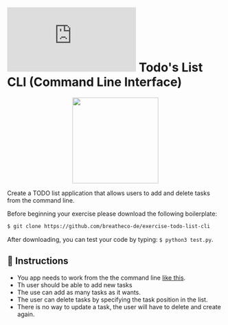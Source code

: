 # ![alt text](https://assets.breatheco.de/apis/img/images.php?blob&random&cat=icon&tags=breathecode,32) Todo's List CLI (Command Line Interface)

<p align="center">
  <img height="200" src="https://projects.breatheco.de/json?slug=todo-list-cli&preview" />
</p>

Create a TODO list application that allows users to add and delete tasks from the command line.

Before beginning your exercise please download the following boilerplate:
```bash
$ git clone https://github.com/breatheco-de/exercise-todo-list-cli
```

After downloading, you can test your code by typing: `$ python3 test.py`.

## 📝 Instructions
- You app needs to work from the the command line [like this](https://projects.breatheco.de/json?slug=todo-list-cli&preview).
- Th user should be able to add new tasks
- The use can add as many tasks as it wants.
- The user can delete tasks by specifying the task position in the list.
- There is no way to update a task, the user will have to delete and create again.
